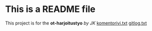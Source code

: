 # This is a README file
This project is for the __ot-harjoitustyo__
*by JK*
[komentorivi.txt](./laskarit/viikko1/komentorivi.txt)
[gitlog.txt](./laskarit/viikko1/gitlog.txt)
